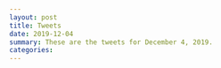 ```yaml
---
layout: post
title: Tweets
date: 2019-12-04
summary: These are the tweets for December 4, 2019.
categories:
---
```


